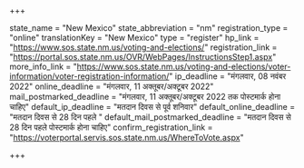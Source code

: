 +++

state_name = "New Mexico"
state_abbreviation = "nm"
registration_type = "online"
translationKey = "New Mexico"
type = "register"
hp_link = "https://www.sos.state.nm.us/voting-and-elections/"
registration_link = "https://portal.sos.state.nm.us/OVR/WebPages/InstructionsStep1.aspx"
more_info_link = "https://www.sos.state.nm.us/voting-and-elections/voter-information/voter-registration-information/"
ip_deadline = "मंगलवार, 08 नवंबर 2022"
online_deadline = "मंगलवार, 11 अक्तूबर/अक्टूबर 2022"
mail_postmarked_deadline = "मंगलवार, 11 अक्तूबर/अक्टूबर 2022 तक पोस्टमार्क होना चाहिए"
default_ip_deadline = "मतदान दिवस से पूर्व शनिवार"
default_online_deadline = "मतदान दिवस से 28 दिन पहले "
default_mail_postmarked_deadline = "मतदान दिवस से 28 दिन पहले पोस्टमार्क होना चाहिए"
confirm_registration_link = "https://voterportal.servis.sos.state.nm.us/WhereToVote.aspx"

+++